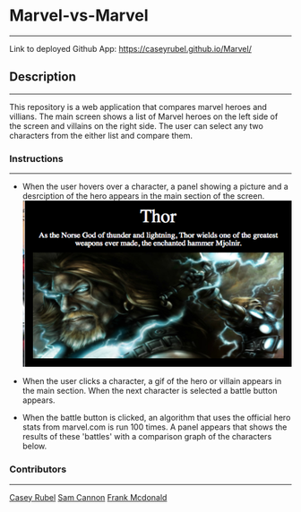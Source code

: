 # Marvel-vs-Marvel
---
Link to deployed Github App: https://caseyrubel.github.io/Marvel/

## Description
---
This repository is a web application that compares marvel heroes and villians. The main screen shows a list of Marvel heroes on the left side of the screen and villains on the right side. The user can select any two characters from the either list and compare them.

### Instructions
---
+ When the user hovers over a character, a panel showing a picture and a desrciption of the hero appears in the main section of the screen.
![img](https://github.com/Morecai/Marvel-vs-Marvel/blob/master/assets/images/SS2.png)
+ When the user clicks a character, a gif of the hero or villain appears in the main section. When the next character is selected a battle button appears.

+ When the battle button is clicked, an algorithm that uses the official hero stats from marvel.com is run 100 times. A panel appears that shows the results of these 'battles' with a comparison graph of the characters below.

### Contributors
---
[Casey Rubel](https://github.com/caseyrubel)
[Sam Cannon]()
[Frank Mcdonald](https://github.com/Morecai)
